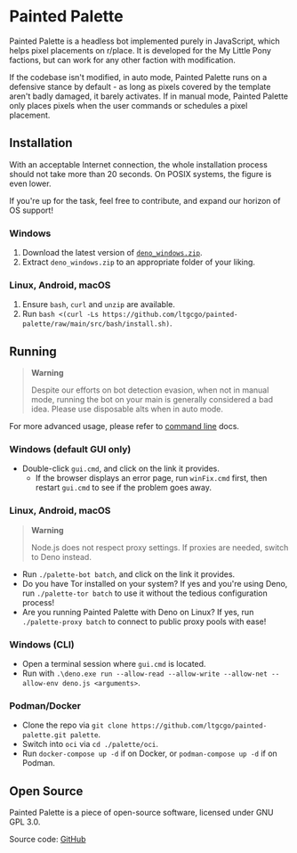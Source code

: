 # Painted Palette
Painted Palette is a headless bot implemented purely in JavaScript, which helps pixel placements on r/place. It is developed for the My Little Pony factions, but can work for any other faction with modification.

If the codebase isn't modified, in auto mode, Painted Palette runs on a defensive stance by default - as long as pixels covered by the template aren't badly damaged, it barely activates. If in manual mode, Painted Palette only places pixels when the user commands or schedules a pixel placement.

## Installation
With an acceptable Internet connection, the whole installation process should not take more than 20 seconds. On POSIX systems, the figure is even lower.

If you're up for the task, feel free to contribute, and expand our horizon of OS support!

### Windows
1. Download the latest version of [`deno_windows.zip`](https://github.com/ltgcgo/painted-palette/releases/latest/download/deno_windows.zip).
2. Extract `deno_windows.zip` to an appropriate folder of your liking.

### Linux, Android, macOS
1. Ensure `bash`, `curl` and `unzip` are available.
2. Run `bash <(curl -Ls https://github.com/ltgcgo/painted-palette/raw/main/src/bash/install.sh)`.

## Running
> **Warning**
> 
> Despite our efforts on bot detection evasion, when not in manual mode, running the bot on your main is generally considered a bad idea. Please use disposable alts when in auto mode.

For more advanced usage, please refer to [command line](cli.md) docs.

### Windows (default GUI only)
* Double-click `gui.cmd`, and click on the link it provides.
  * If the browser displays an error page, run `winFix.cmd` first, then restart `gui.cmd` to see if the problem goes away.

### Linux, Android, macOS
> **Warning**
> 
> Node.js does not respect proxy settings. If proxies are needed, switch to Deno instead.

* Run `./palette-bot batch`, and click on the link it provides.
* Do you have Tor installed on your system? If yes and you're using Deno, run `./palette-tor batch` to use it without the tedious configuration process!
* Are you running Painted Palette with Deno on Linux? If yes, run `./palette-proxy batch` to connect to public proxy pools with ease!

### Windows (CLI)
* Open a terminal session where `gui.cmd` is located.
* Run with `.\deno.exe run --allow-read --allow-write --allow-net --allow-env deno.js <arguments>`.

### Podman/Docker
* Clone the repo via `git clone https://github.com/ltgcgo/painted-palette.git palette`.
* Switch into `oci` via `cd ./palette/oci`.
* Run `docker-compose up -d` if on Docker, or `podman-compose up -d` if on Podman.

## Open Source
Painted Palette is a piece of open-source software, licensed under GNU GPL 3.0.

Source code: [GitHub](https://github.com/ltgcgo/painted-palette)